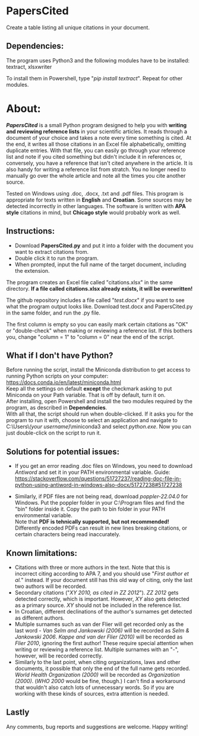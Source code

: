 # PapersCited
Create a table listing all unique citations in your document.

## Dependencies:
The program uses Python3 and the following modules have to be installed:
textract, xlsxwriter

To install them in Powershell, type "*pip install textract*". Repeat for other modules.

# About:
***PapersCited*** is a small Python program designed to help you with **writing and reviewing reference lists** in your scientific articles. It reads through a document of your choice and takes a note every time something is cited. At the end, it writes all those citations in an Excel file alphabetically, omitting duplicate entries. 
With that file, you can easily go through your reference list and note if you cited something but didn't include it in references or, conversely, you have a reference that isn't cited anywhere in the article. It is also handy for writing a reference list from stratch. You no longer need to manually go over the whole article and note all the times you cite another source.

Tested on Windows using .doc, .docx, .txt and .pdf files. 
This program is appropriate for texts written in **English** and **Croatian**. Some sources may be detected incorrectly in other languages. The software is written with **APA style** citations in mind, but **Chicago style** would probably work as well.

## Instructions:
- Download **PapersCited.py** and put it into a folder with the document you want to extract citations from.
- Double click it to run the program.
- When prompted, input the full name of the target document, including the extension.

The program creates an Excel file called "citations.xlsx" in the same directory. **If a file called citations.xlsx already exists, it will be overwritten!**

The github repository includes a file called "*test.docx*" if you want to see what the program output looks like. Download test.docx and PapersCited.py in the same folder, and run the .py file.

The first column is empty so you can easily mark certain citations as "OK" or "double-check" when making or reviewing a reference list. If this bothers you, change "column = 1" to "column = 0" near the end of the script.

## What if I don't have Python?
Before running the script, install the Miniconda distribution to get access to running Python scripts on your computer: 
https://docs.conda.io/en/latest/miniconda.html  
Keep all the settings on default **except** the checkmark asking to put Miniconda on your Path variable. That is off by default, turn it on.  
After installing, open Powershell and install the two modules required by the program, as described in **Dependencies**.  
With all that, the script should run when double-clicked. If it asks you for the program to run it with, choose to select an application and navigate to C:\Users\\*(your username)*\miniconda3 and select *python.exe*. Now you can just double-click on the script to run it.

## Solutions for potential issues:
- If you get an error reading .doc files on Windows, you need to download *Antiword* and set it in your PATH environmental variable.
Guide: https://stackoverflow.com/questions/51727237/reading-doc-file-in-python-using-antiword-in-windows-also-docx/51727238#51727238

- Similarly, if PDF files are not being read, download *poppler-22.04.0* for Windows. Put the poppler folder in your C:\Program files and find the "bin" folder inside it. Copy the path to bin folder in your PATH environmental variable.  
Note that **PDF is tehnically supported, but not recommended!** Differently encoded PDFs can result in new lines breaking citations, or certain characters being read inaccurately. 

## Known limitations:
- Citations with three or more authors in the text. Note that this is incorrect citing according to APA 7, and you should use "*First author et al.*" instead. If your document still has this old way of citing, only the last two authors will be recorded.
- Secondary citations ("*XY 2010, as cited in ZZ 2012*"). *ZZ 2012* gets detected correctly, which is important. However, *XY* also gets detected as a primary source. *XY* should not be included in the reference list.
- In Croatian, different declinations of the author's surnames get detected as different authors.
- Multiple surnames such as van der Flier will get recorded only as the last word - *Van Selm and Jankowski (2006)* will be recorded as *Selm & Jankowski 2006*. *Kappe and van der Flier (2010)* will be recorded as *Flier 2010*, ignoring the first author! These require special attention when writing or reviewing a reference list. Multiple surnames with an "-", however, will be recorded correctly.
- Similarly to the last point, when citing organizations, laws and other documents, it possible that only the end of the full name gets recorded. *World Health Organization (2000)* will be recorded as *Organization (2000)*. (*WHO 2000* would be fine, though.) I can't find a workaround that wouldn't also catch lots of unnecessary words. So if you are working with these kinds of sources, extra attention is needed.

## Lastly
Any comments, bug reports and suggestions are welcome. Happy writing!
